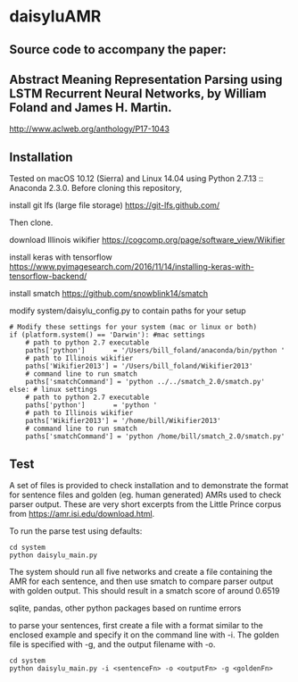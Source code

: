 # daisyluAMR

## Source code to accompany the paper:

## Abstract Meaning Representation Parsing using LSTM Recurrent Neural Networks, by William Foland and James H. Martin.

http://www.aclweb.org/anthology/P17-1043

Installation
---
Tested on macOS 10.12 (Sierra) and Linux 14.04 using Python 2.7.13 :: Anaconda 2.3.0.
Before cloning this repository, 

install git lfs (large file storage)
https://git-lfs.github.com/

Then clone.

download Illinois wikifier
https://cogcomp.org/page/software_view/Wikifier

install keras with tensorflow
https://www.pyimagesearch.com/2016/11/14/installing-keras-with-tensorflow-backend/

install smatch 
https://github.com/snowblink14/smatch

modify system/daisylu_config.py to contain paths for your setup

    # Modify these settings for your system (mac or linux or both)
    if (platform.system() == 'Darwin'): #mac settings
        # path to python 2.7 executable
        paths['python']       = '/Users/bill_foland/anaconda/bin/python '  
        # path to Illinois wikifier
        paths['Wikifier2013'] = '/Users/bill_foland/Wikifier2013'
        # command line to run smatch
        paths['smatchCommand'] = 'python ../../smatch_2.0/smatch.py'
    else: # linux settings
        # path to python 2.7 executable
        paths['python']       = 'python '   
        # path to Illinois wikifier
        paths['Wikifier2013'] = '/home/bill/Wikifier2013'
        # command line to run smatch
        paths['smatchCommand'] = 'python /home/bill/smatch_2.0/smatch.py'



Test
----

A set of files is provided to check installation and to demonstrate the format for
sentence files and golden (eg. human generated) AMRs used to check parser output.  These are very short excerpts from the Little Prince corpus from https://amr.isi.edu/download.html.

To run the parse test using defaults:

    cd system
    python daisylu_main.py

The system should run all five networks and create a file containing the AMR for each sentence, and then use smatch to compare parser output with golden output.  This should result in a smatch score of around 0.6519 

sqlite, pandas, other python packages based on runtime errors

to parse your sentences, first create a file with a format similar to the enclosed example and specify it on the command line with -i.  The golden file is specified with -g, and the output filename with -o.

    cd system
    python daisylu_main.py -i <sentenceFn> -o <outputFn> -g <goldenFn>








